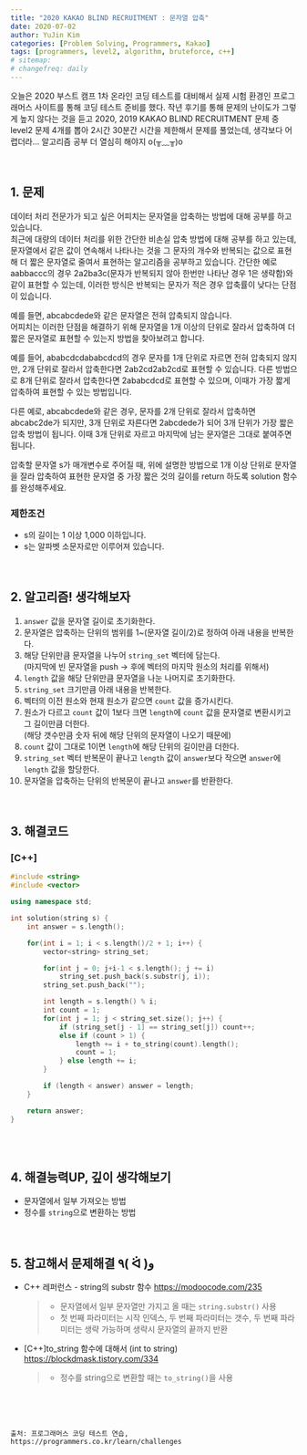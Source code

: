 ```yaml
---
title: "2020 KAKAO BLIND RECRUITMENT : 문자열 압축"
date: 2020-07-02
author: YuJin Kim
categories: [Problem Solving, Programmers, Kakao]
tags: [programmers, level2, algorithm, bruteforce, c++]
# sitemap:
# changefreq: daily
---
```


오늘은 2020 부스트 캠프 1차 온라인 코딩 테스트를 대비해서 실제 시험 환경인 프로그래머스 사이트를 통해 코딩 테스트 준비를 했다. 작년 후기를 통해 문제의 난이도가 그렇게 높지 않다는 것을 듣고 2020, 2019 KAKAO BLIND RECRUITMENT 문제 중 level2 문제 4개를 뽑아 2시간 30분간 시간을 제한해서 문제를 풀었는데, 생각보다 어렵더라... 알고리즘 공부 더 열심히 해야지 o(╥﹏╥)o  
<br/>
<br/>

## 1. 문제

데이터 처리 전문가가 되고 싶은 어피치는 문자열을 압축하는 방법에 대해 공부를 하고 있습니다.  
최근에 대량의 데이터 처리를 위한 간단한 비손실 압축 방법에 대해 공부를 하고 있는데, 문자열에서 같은 값이 연속해서 나타나는 것을 그 문자의 개수와 반복되는 값으로 표현해 더 짧은 문자열로 줄여서 표현하는 알고리즘을 공부하고 있습니다. 간단한 예로 aabbaccc의 경우 2a2ba3c(문자가 반복되지 않아 한번만 나타난 경우 1은 생략함)와 같이 표현할 수 있는데, 이러한 방식은 반복되는 문자가 적은 경우 압축률이 낮다는 단점이 있습니다.

예를 들면, abcabcdede와 같은 문자열은 전혀 압축되지 않습니다.  
어피치는 이러한 단점을 해결하기 위해 문자열을 1개 이상의 단위로 잘라서 압축하여 더 짧은 문자열로 표현할 수 있는지 방법을 찾아보려고 합니다.

예를 들어, ababcdcdababcdcd의 경우 문자를 1개 단위로 자르면 전혀 압축되지 않지만, 2개 단위로 잘라서 압축한다면 2ab2cd2ab2cd로 표현할 수 있습니다. 다른 방법으로 8개 단위로 잘라서 압축한다면 2ababcdcd로 표현할 수 있으며, 이때가 가장 짧게 압축하여 표현할 수 있는 방법입니다.

다른 예로, abcabcdede와 같은 경우, 문자를 2개 단위로 잘라서 압축하면 abcabc2de가 되지만, 3개 단위로 자른다면 2abcdede가 되어 3개 단위가 가장 짧은 압축 방법이 됩니다. 이때 3개 단위로 자르고 마지막에 남는 문자열은 그대로 붙여주면 됩니다.

압축할 문자열 s가 매개변수로 주어질 때, 위에 설명한 방법으로 1개 이상 단위로 문자열을 잘라 압축하여 표현한 문자열 중 가장 짧은 것의 길이를 return 하도록 solution 함수를 완성해주세요.

### 제한조건

- s의 길이는 1 이상 1,000 이하입니다.
- s는 알파벳 소문자로만 이루어져 있습니다.
  <br/><br/><br/>

## 2. 알고리즘! 생각해보자

1. `answer` 값을 문자열 길이로 초기화한다.
2. 문자열은 압축하는 단위의 범위를 1~(문자열 길이/2)로 정하여 아래 내용을 반복한다.
3. 해당 단위만큼 문자열을 나누어 `string_set` 벡터에 담는다.  
   (마지막에 빈 문자열을 push → 후에 벡터의 마지막 원소의 처리를 위해서)
4. `length` 값을 해당 단위만큼 문자열을 나눈 나머지로 초기화한다.
5. `string_set` 크기만큼 아래 내용을 반복한다.
6. 벡터의 이전 원소와 현재 원소가 같으면 `count` 값을 증가시킨다.
7. 원소가 다르고 `count` 값이 1보다 크면 `length`에 `count` 값을 문자열로 변환시키고 그 길이만큼 더한다.  
   (해당 갯수만큼 숫자 뒤에 해당 단위의 문자열이 나오기 때문에)
8. `count` 값이 그대로 1이면 `length`에 해당 단위의 길이만큼 더한다.
9. `string_set` 벡터 반복문이 끝나고 `length` 값이 `answer`보다 작으면 `answer`에 `length` 값을 할당한다.
10. 문자열을 압축하는 단위의 반복문이 끝나고 `answer`를 반환한다.  
    <br/><br/>

## 3. 해결코드

### [C++]

```c++
#include <string>
#include <vector>

using namespace std;

int solution(string s) {
    int answer = s.length();

    for(int i = 1; i < s.length()/2 + 1; i++) {
        vector<string> string_set;

        for(int j = 0; j+i-1 < s.length(); j += i)
            string_set.push_back(s.substr(j, i));
        string_set.push_back("");

        int length = s.length() % i;
        int count = 1;
        for(int j = 1; j < string_set.size(); j++) {
            if (string_set[j - 1] == string_set[j]) count++;
            else if (count > 1) {
                length += i + to_string(count).length();
                count = 1;
            } else length += i;
        }

        if (length < answer) answer = length;
    }

    return answer;
}
```

<br/><br/>

## 4. 해결능력UP, 깊이 생각해보기

- 문자열에서 일부 가져오는 방법
- 정수를 `string`으로 변환하는 방법
  <br/><br/><br/>

## 5. 참고해서 문제해결 ٩( ᐛ )و

- C++ 레퍼런스 - string의 substr 함수 <https://modoocode.com/235>
  > - 문자열에서 일부 문자열만 가지고 올 때는 `string.substr()` 사용
  > - 첫 번째 파라미터는 시작 인덱스, 두 번째 파라미터는 갯수, 두 번째 파라미터는 생략 가능하며 생략시 문자열의 끝까지 반환
- [C++]to_string 함수에 대해서 (int to string) <https://blockdmask.tistory.com/334>
  > - 정수를 string으로 변환할 때는 `to_string()`을 사용

<br/><br/><br/>

```
출처: 프로그래머스 코딩 테스트 연습, https://programmers.co.kr/learn/challenges
```

